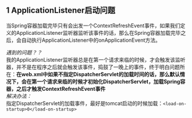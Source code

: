 ## 1 ApplicationListener启动问题

当Spring容器加载完毕只有会出发一个ContextRefreshEvent事件，如果我们定义的ApplicationListener监听器监听该事件的话，那么在Spring容器加载完毕之后，会自动执行ApplicationListener中的onApplicationEvent方法。

*遇到的问题？？*  
我的ApplicationListener监听器总是在第一个请求来临的时候，才会触发该监听器，并不是在程序之后就会触发该事件，捣鼓了一晚上的事件，终于明白问题所在：**在web.xml中如果不指定DispatcherServlet的加载时间的话，那么默认情况下，会在第一个请求来临的时候才初始化DispatcherServlet，加载Spring容器，之后才触发ContextRefreshEvent事件**   
*解决办法：*  
指定DispatcherServlet的加载事件，最好是tomcat启动的时候加载：`<load-on-startup>0</load-on-startup>`